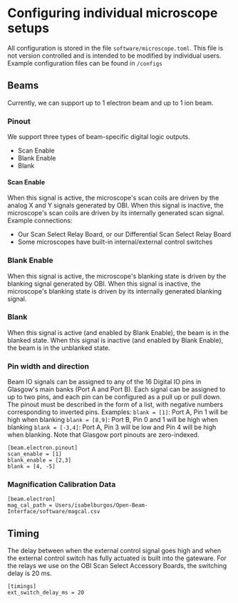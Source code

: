 # Configuring individual microscope setups

All configuration is stored in the file `software/microscope.toml`. This file is not version controlled and is intended to be modified by individual users. Example configuration files can be found in `/configs`

## Beams
Currently, we can support up to 1 electron beam and up to 1 ion beam.

### Pinout
We support three types of beam-specific digital logic outputs.
- Scan Enable
- Blank Enable
- Blank

#### Scan Enable
When this signal is active, the microscope's scan coils are driven by the analog X and Y signals generated by OBI. When this signal is inactive, the microscope's scan coils are driven by its internally generated scan signal.
Example connections:
- Our Scan Select Relay Board, or our Differential Scan Select Relay Board
- Some microscopes have built-in internal/external control switches

### Blank Enable
When this signal is active, the microscope's blanking state is driven by the blanking signal generated by OBI. When this signal is inactive, the microscope's blanking state is driven by its internally generated blanking signal.

### Blank
When this signal is active (and enabled by Blank Enable), the beam is in the blanked state. When this signal is inactive (and enabled by Blank Enable), the beam is in the unblanked state.

### Pin width and direction
Beam IO signals can be assigned to any of the 16 Digital IO pins in Glasgow's main banks (Port A and Port B). Each signal can be assigned to up to two pins, and each pin can be configured as a pull up or pull down. The pinout must be described in the form of a list, with negative numbers corresponding to inverted pins. 
Examples:
     `blank = [1]`: Port A, Pin 1 will be high when blanking
     `blank = [8,9]`: Port B, Pin 0 and 1 will be high when blanking
     `blank = [-3,4]`: Port A, Pin 3 will be low and Pin 4 will be high when blanking.
Note that Glasgow port pinouts are zero-indexed.

```
[beam.electron.pinout]
scan_enable = [1]
blank_enable = [2,3]
blank = [4, -5]
```

### Magnification Calibration Data
```
[beam.electron]
mag_cal_path = Users/isabelburgos/Open-Beam-Interface/software/magcal.csv
```

## Timing
The delay between when the external control signal goes high and when the external control switch has fully actuated is built into the gateware. For the relays we use on the OBI Scan Select Accessory Boards, the switching delay is 20 ms.

```
[timings]
ext_switch_delay_ms = 20
```